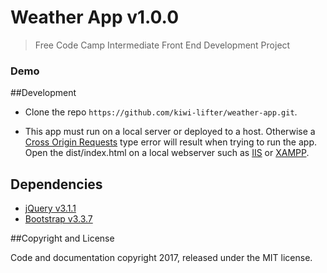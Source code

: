 # Weather App v1.0.0

> Free Code Camp Intermediate Front End Development Project 

### Demo



##Development

- Clone the repo `https://github.com/kiwi-lifter/weather-app.git`.

- This app must run on a local server or deployed to a host. Otherwise a [Cross Origin Requests](https://developer.mozilla.org/en-US/docs/Web/HTTP/Access_control_CORS) type error will result when trying to run the app.
Open the dist/index.html on a local webserver such as [IIS](https://msdn.microsoft.com/en-us/library/ms181052.aspx)  or [XAMPP](https://www.apachefriends.org/index.html). 


## Dependencies

- [jQuery v3.1.1](https://github.com/jquery/jquery)
- [Bootstrap v3.3.7](http://getbootstrap.com/getting-started/)

##Copyright and License

Code and documentation copyright 2017, released under the MIT license.


